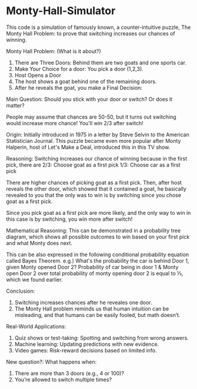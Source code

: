 # Monty-Hall-Simulator

This code is a simulation of famously known, a counter-intuitive puzzle, The Monty Hall Problem: to prove that switching increases our chances of winning.

Monty Hall Problem: (What is it about?)
1. There are Three Doors: Behind them are two goats and one sports car.
2. Make Your Choice for a door: You pick a door (1,2,3).
3. Host Opens a Door
4. The host shows a goat behind one of the remaining doors.
5. After he reveals the goat, you make a Final Decision:

Main Question: Should you stick with your door or switch? Or does it matter?


People may assume that chances are 50-50, but it turns out switching would increase more chance!
You'll win 2/3 after switch!

Origin: 
Initially introduced in 1975 in a letter by Steve Selvin to the American Statistician Journal.
This puzzle became even more popular after Monty Halperin, host of Let's Make a Deal, introduced this in this TV show.

Reasoning:
Switching increases our chance of winning because in the first pick, there are 
2/3: Choose goat as a first pick
1/3: Choose car as a first pick

There are higher chances of picking goat as a first pick. 
Then, after host reveals the other door, which showed that it contained a goat, he basically revealed to you that the only was to win is by switching since you chose goat as a first pick. 

Since you pick goat as a first pick are more likely, and the only way to win in this case is by switching, you win more after switch!

Mathematical Reasoning: 
This can be demonstrated in a probability tree diagram, which shows all possible outcomes to win based on your first pick and what Monty does next.

This can be also expressed in the following conditional probability equation called Bayes Theorem. 
e.g.) What's the probability the car is behind Door 1, given Monty opened Door 2?
Probability of car being in door 1 & Monty open Door 2 over total probability of monty opening door 2 is equal to ⅓, which we found earlier. 

Conclusion:
1. Switching increases chances after he reveales one door.
2. The Monty Hall problem reminds us that human intuition can be misleading, and that humans can be easily fooled, but math doesn’t.

Real-World Applications:
1. Quiz shows or test-taking: Spotting and switching from wrong answers.
2. Machine learning: Updating predictions with new evidence.
3. Video games: Risk-reward decisions based on limited info.

New question?: 
What happens when:
1. There are more than 3 doors (e.g., 4 or 100)?
2. You’re allowed to switch multiple times?



